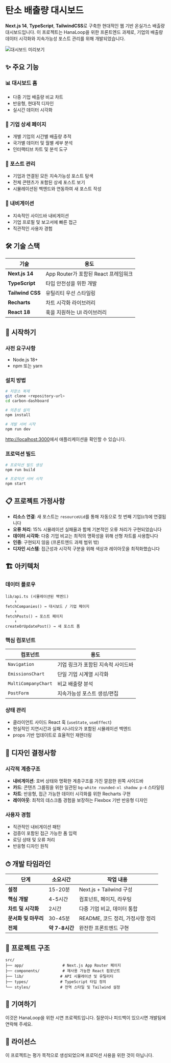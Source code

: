 # 탄소 배출량 대시보드

**Next.js 14**, **TypeScript**, **TailwindCSS**로 구축한 현대적인 웹 기반 온실가스 배출량 대시보드입니다. 이 프로젝트는 HanaLoop을 위한 프론트엔드 과제로, 기업의 배출량 데이터 시각화와 지속가능성 포스트 관리를 위해 개발되었습니다.

![대시보드 미리보기](https://github.com/user-attachments/assets/746637bf-aeaa-4c50-aa61-c527c05f559c)

## ✨ 주요 기능

### 📊 대시보드 홈
- 다중 기업 배출량 비교 차트
- 반응형, 현대적 디자인
- 실시간 데이터 시각화

### 🏢 기업 상세 페이지
- 개별 기업의 시간별 배출량 추적
- 국가별 데이터 및 월별 세부 분석
- 인터랙티브 차트 및 분석 도구

### 📝 포스트 관리
- 기업과 연결된 모든 지속가능성 포스트 탐색
- 전체 콘텐츠가 포함된 상세 포스트 보기
- 시뮬레이션된 백엔드와 연동하여 새 포스트 작성

### 🧭 내비게이션
- 지속적인 사이드바 내비게이션
- 기업 프로필 및 보고서에 빠른 접근
- 직관적인 사용자 경험

## 🛠 기술 스택

| 기술 | 용도 |
|------|------|
| **Next.js 14** | App Router가 포함된 React 프레임워크 |
| **TypeScript** | 타입 안전성을 위한 개발 |
| **Tailwind CSS** | 유틸리티 우선 스타일링 |
| **Recharts** | 차트 시각화 라이브러리 |
| **React 18** | 훅을 지원하는 UI 라이브러리 |

## 🚀 시작하기

### 사전 요구사항
- Node.js 18+ 
- npm 또는 yarn

### 설치 방법

```bash
# 저장소 복제
git clone <repository-url>
cd carbon-dashboard

# 의존성 설치
npm install

# 개발 서버 시작
npm run dev
```

[http://localhost:3000](http://localhost:3000)에서 애플리케이션을 확인할 수 있습니다.

### 프로덕션 빌드

```bash
# 프로덕션 빌드 생성
npm run build

# 프로덕션 서버 시작
npm start
```

## 📋 프로젝트 가정사항

- **리소스 연결**: 새 포스트는 `resourceUid`를 통해 자동으로 첫 번째 기업(c1)에 연결됩니다
- **오류 처리**: 15% 시뮬레이션 실패율과 함께 기본적인 오류 처리가 구현되었습니다
- **데이터 시각화**: 다중 기업 비교는 최적의 명확성을 위해 선형 차트를 사용합니다
- **인증**: 구현되지 않음 (프론트엔드 과제 범위 밖)
- **디자인 시스템**: 접근성과 시각적 구분을 위해 색상과 레이아웃을 최적화했습니다

## 🏗 아키텍처

### 데이터 플로우
```
lib/api.ts (시뮬레이션된 백엔드)
    ↓
fetchCompanies() → 대시보드 / 기업 페이지
    ↓
fetchPosts() → 포스트 페이지
    ↓
createOrUpdatePost() → 새 포스트 폼
```

### 핵심 컴포넌트

| 컴포넌트 | 용도 |
|----------|------|
| `Navigation` | 기업 링크가 포함된 지속적 사이드바 |
| `EmissionsChart` | 단일 기업 시계열 시각화 |
| `MultiCompanyChart` | 비교 배출량 분석 |
| `PostForm` | 지속가능성 포스트 생성/편집 |

### 상태 관리
- 클라이언트 사이드 React 훅 (`useState`, `useEffect`)
- 현실적인 지연시간과 실패 시나리오가 포함된 시뮬레이션 백엔드
- props 기반 업데이트로 효율적인 재렌더링

## 🎨 디자인 결정사항

### 시각적 계층구조
- **내비게이션**: 호버 상태와 명확한 계층구조를 가진 깔끔한 왼쪽 사이드바
- **카드**: 콘텐츠 그룹핑을 위한 일관된 `bg-white rounded-xl shadow p-4` 스타일링
- **차트**: 반응형, 접근 가능한 데이터 시각화를 위한 Recharts 구현
- **레이아웃**: 최적의 데스크톱 경험을 보장하는 Flexbox 기반 반응형 디자인

### 사용자 경험
- 직관적인 내비게이션 패턴
- 검증이 포함된 접근 가능한 폼 입력
- 로딩 상태 및 오류 처리
- 반응형 디자인 원칙

## ⏱ 개발 타임라인

| 단계 | 소요시간 | 작업 내용 |
|------|----------|-----------|
| **설정** | 15-20분 | Next.js + Tailwind 구성 |
| **핵심 개발** | 4-5시간 | 컴포넌트, 페이지, 라우팅 |
| **차트 및 시각화** | 2시간 | 다중 기업 비교, 데이터 통합 |
| **문서화 및 마무리** | 30-45분 | README, 코드 정리, 가정사항 정리 |
| **전체** | **약 7-8시간** | 완전한 프론트엔드 구현 |

## 📁 프로젝트 구조

```
src/
├── app/                 # Next.js App Router 페이지
├── components/          # 재사용 가능한 React 컴포넌트
├── lib/                # API 시뮬레이션 및 유틸리티
├── types/              # TypeScript 타입 정의
└── styles/             # 전역 스타일 및 Tailwind 설정
```

## 🤝 기여하기

이것은 HanaLoop을 위한 시연 프로젝트입니다. 질문이나 피드백이 있으시면 개발팀에 연락해 주세요.

## 📄 라이선스

이 프로젝트는 평가 목적으로 생성되었으며 프로덕션 사용을 위한 것이 아닙니다.
